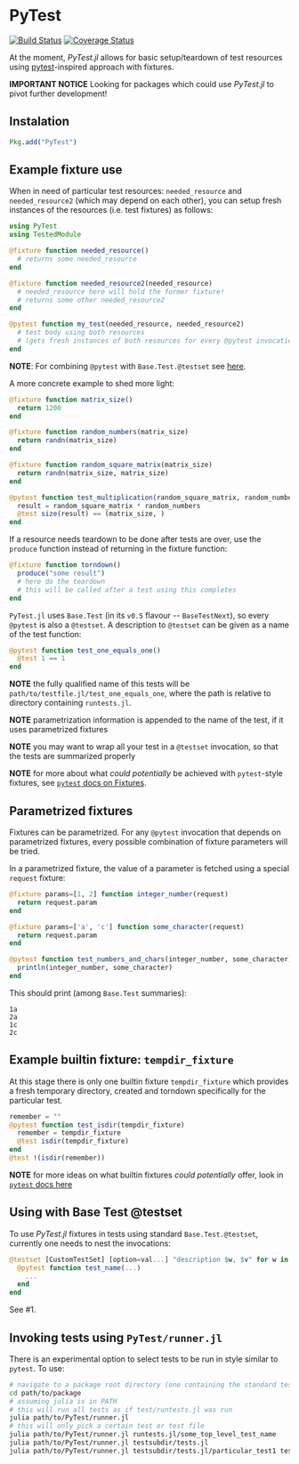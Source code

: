 # PyTest

[![Build Status](https://travis-ci.org/pdobacz/PyTest.jl.svg?branch=master)](https://travis-ci.org/pdobacz/PyTest.jl)
[![Coverage Status](https://coveralls.io/repos/github/pdobacz/PyTest.jl/badge.svg?branch=master)](https://coveralls.io/github/pdobacz/PyTest.jl?branch=master)

At the moment, *PyTest.jl* allows for basic setup/teardown of test resources using [pytest](http://doc.pytest.org/en/latest/index.html#)-inspired approach with fixtures.

**IMPORTANT NOTICE** Looking for packages which could use *PyTest.jl* to pivot further development!

## Instalation

```julia
Pkg.add("PyTest")
```

## Example fixture use

When in need of particular test resources: `needed_resource` and `needed_resource2` (which may depend on each other), you can setup fresh instances of the resources (i.e. test fixtures) as follows:

```julia
using PyTest
using TestedModule

@fixture function needed_resource()
  # returns some needed_resource
end

@fixture function needed_resource2(needed_resource)
  # needed_resource here will hold the former fixture!
  # returns some other needed_resource2
end

@pytest function my_test(needed_resource, needed_resource2)
  # test body using both resources
  # (gets fresh instances of both resources for every @pytest invocation)
end
```

**NOTE**: For combining `@pytest` with `Base.Test.@testset` see [here](https://github.com/pdobacz/PyTest.jl#using-with-base-test-testset).

A more concrete example to shed more light:

```julia
@fixture function matrix_size()
  return 1200
end

@fixture function random_numbers(matrix_size)
  return randn(matrix_size)
end

@fixture function random_square_matrix(matrix_size)
  return randn(matrix_size, matrix_size)
end

@pytest function test_multiplication(random_square_matrix, random_numbers, matrix_size)
  result = random_square_matrix * random_numbers
  @test size(result) == (matrix_size, )
end
```

If a resource needs teardown to be done after tests are over, use the `produce` function instead of returning in the fixture function:

```julia
@fixture function torndown()
  produce("some result")
  # here do the teardown
  # this will be called after a test using this completes
end
```

`PyTest.jl` uses `Base.Test` (in its `v0.5` flavour -- `BaseTestNext`), so every `@pytest` is also a `@testset`. A description to `@testset` can be given as a name of the test function:

```julia
@pytest function test_one_equals_one()
  @test 1 == 1
end
```

**NOTE** the fully qualified name of this tests will be `path/to/testfile.jl/test_one_equals_one`, where the path is relative to directory containing `runtests.jl`.

**NOTE** parametrization information is appended to the name of the test, if it uses parametrized fixtures

**NOTE** you may want to wrap all your test in a `@testset` invocation, so that the tests are summarized properly

**NOTE** for more about what _could potentially_ be achieved with `pytest`-style fixtures, see [`pytest` docs on Fixtures](http://doc.pytest.org/en/latest/fixture.html).

## Parametrized fixtures

Fixtures can be parametrized. For any `@pytest` invocation that depends on parametrized fixtures, every possible combination of fixture parameters will be tried.

In a parametrized fixture, the value of a parameter is fetched using a special `request` fixture:

```julia
@fixture params=[1, 2] function integer_number(request)
  return request.param
end

@fixture params=['a', 'c'] function some_character(request)
  return request.param
end

@pytest function test_numbers_and_chars(integer_number, some_character)
  println(integer_number, some_character)
end
```

This should print (among `Base.Test` summaries):
```
1a
2a
1c
2c
```

## Example builtin fixture: `tempdir_fixture`

At this stage there is only one builtin fixture `tempdir_fixture` which provides a fresh temporary directory, created and torndown specifically for the particular test.

```julia
remember = ""
@pytest function test_isdir(tempdir_fixture)
  remember = tempdir_fixture
  @test isdir(tempdir_fixture)
end
@test !(isdir(remember))
```

**NOTE** for more ideas on what builtin fixtures _could potentially_ offer, look in [`pytest` docs here](http://doc.pytest.org/en/latest/builtin.html#builtin-fixtures-function-arguments)

## Using with Base Test @testset

To use *PyTest.jl* fixtures in tests using standard `Base.Test.@testset`, currently one needs to nest the invocations:

```julia
@testset [CustomTestSet] [option=val...] "description $w, $v" for w in ..., v in ...
  @pytest function test_name(...)
    ...
  end
end
```

See #1.

## Invoking tests using `PyTest/runner.jl`

There is an experimental option to select tests to be run in style similar to `pytest`. To use:

```sh
# navigate to a package root directory (one containing the standard test/runtests.jl)
cd path/to/package
# assuming julia is in PATH
# this will run all tests as if test/runtests.jl was run
julia path/to/PyTest/runner.jl
# this will only pick a certain test or test file
julia path/to/PyTest/runner.jl runtests.jl/some_top_level_test_name
julia path/to/PyTest/runner.jl testsubdir/tests.jl
julia path/to/PyTest/runner.jl testsubdir/tests.jl/particular_test1 testsubdir/tests.jl/particular_test2
```
